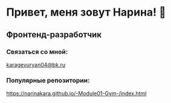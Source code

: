# Привет, меня зовут Нарина! 👋
## Фронтенд-разработчик
### Связаться со мной: 
karagevuryan04@bk.ru
### Популярные репозитории: 
https://narinakara.github.io/-Module01-Gym-/index.html

